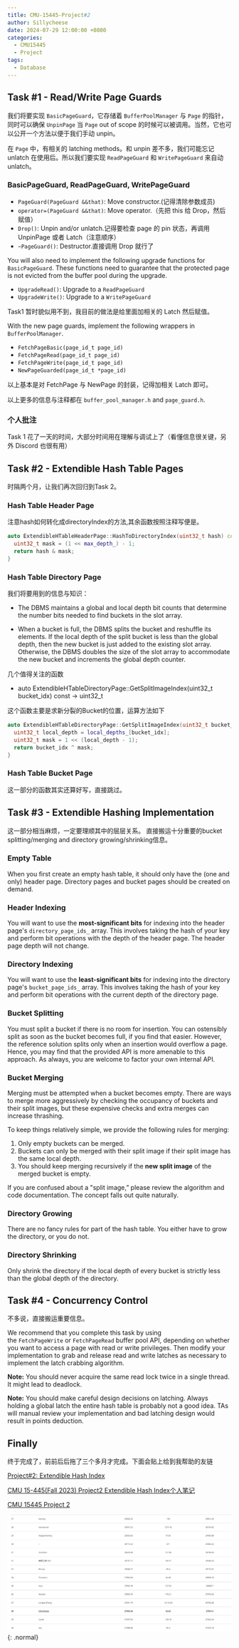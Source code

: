 ```yaml
---
title: CMU-15445-Project#2
author: Sillycheese
date: 2024-07-29 12:00:00 +0800
categories:
  - CMU15445
  - Project
tags:
  - Database
---
```


## Task #1 - Read/Write Page Guards

我们将要实现 `BasicPageGuard`，它存储着 `BufferPoolManager` 与 `Page` 的指针，同时可以确保 `UnpinPage` 当 `Page` out of scope 的时候可以被调用。当然，它也可以公开一个方法以便于我们手动 unpin。

在 `Page` 中，有相关的 latching methods。和 unpin 差不多，我们可能忘记 unlatch 在使用后。所以我们要实现 `ReadPageGuard` 和 `WritePageGuard` 来自动 unlatch。

### BasicPageGuard, ReadPageGuard, WritePageGuard

- `PageGuard(PageGuard &&that)`: Move constructor.(记得清除参数成员)
- `operator=(PageGuard &&that)`: Move operator.（先把 this 给 Drop，然后赋值）
- `Drop()`: Unpin and/or unlatch.记得要检查 page 的 pin 状态，再调用 UnpinPage 或者 Latch（注意顺序）
- `~PageGuard()`: Destructor.直接调用 Drop 就行了

You will also need to implement the following upgrade functions for `BasicPageGuard`. These functions need to guarantee that the protected page is not evicted from the buffer pool during the upgrade.

- `UpgradeRead()`: Upgrade to a `ReadPageGuard`
- `UpgradeWrite()`: Upgrade to a `WritePageGuard`

Task1 暂时貌似用不到，我目前的做法是给里面加相关的 Latch 然后赋值。

With the new page guards, implement the following wrappers in `BufferPoolManager`.

- `FetchPageBasic(page_id_t page_id)`
- `FetchPageRead(page_id_t page_id)`
- `FetchPageWrite(page_id_t page_id)`
- `NewPageGuarded(page_id_t *page_id)`

以上基本是对 FetchPage 与 NewPage 的封装，记得加相关 Latch 即可。

以上更多的信息与注释都在 `buffer_pool_manager.h` and `page_guard.h`.

### 个人批注

Task 1 花了一天的时间，大部分时间用在理解与调试上了（看懂信息很关键，另外 Discord 也很有用）

## Task #2 - Extendible Hash Table Pages

时隔两个月，让我们再次回归到Task 2。

###  Hash Table Header Page

注意hash如何转化成directoryIndex的方法,其余函数按照注释写便是。

```cpp
auto ExtendibleHTableHeaderPage::HashToDirectoryIndex(uint32_t hash) const -> uint32_t {  
  uint32_t mask = (1 << max_depth_) - 1;  
  return hash & mask;  
}
```

### Hash Table Directory Page

我们将要用到的信息与知识：
- The DBMS maintains a global and local depth bit counts that determine the number bits needed to find buckets in the slot array. 

- When a bucket is full, the DBMS splits the bucket and reshuffle its elements. If the local depth of the split bucket is less than the global depth, then the new bucket is just added to the existing slot array. Otherwise, the DBMS doubles the size of the slot array to accommodate the new bucket and increments the global depth counter.

几个值得关注的函数

- auto ExtendibleHTableDirectoryPage::GetSplitImageIndex(uint32_t bucket_idx) const -> uint32_t

这个函数主要是求新分裂的Bucket的位置，运算方法如下

```cpp
auto ExtendibleHTableDirectoryPage::GetSplitImageIndex(uint32_t bucket_idx) const -> uint32_t {  
  uint32_t local_depth = local_depths_[bucket_idx];  
  uint32_t mask = 1 << (local_depth - 1);  
  return bucket_idx ^ mask;  
}
```

### Hash Table Bucket Page

这一部分的函数其实还算好写，直接跳过。

## Task #3 - Extendible Hashing Implementation

这一部分相当麻烦，一定要理顺其中的层层关系。
直接搬运十分重要的bucket splitting/merging and directory growing/shrinking信息。

### Empty Table

When you first create an empty hash table, it should only have the (one and only) header page. Directory pages and bucket pages should be created on demand.

### Header Indexing

You will want to use the **most-significant bits** for indexing into the header page's `directory_page_ids_` array. This involves taking the hash of your key and perform bit operations with the depth of the header page. The header page depth will not change.

### Directory Indexing

You will want to use the **least-significant bits** for indexing into the directory page's `bucket_page_ids_` array. This involves taking the hash of your key and perform bit operations with the current depth of the directory page.

### Bucket Splitting

You must split a bucket if there is no room for insertion. You can ostensibly split as soon as the bucket becomes full, if you find that easier. However, the reference solution splits only when an insertion would overflow a page. Hence, you may find that the provided API is more amenable to this approach. As always, you are welcome to factor your own internal API.

### Bucket Merging

Merging must be attempted when a bucket becomes empty. There are ways to merge more aggressively by checking the occupancy of buckets and their split images, but these expensive checks and extra merges can increase thrashing.

To keep things relatively simple, we provide the following rules for merging:

1. Only empty buckets can be merged.
2. Buckets can only be merged with their split image if their split image has the same local depth.
3. You should keep merging recursively if the **new split image** of the merged bucket is empty.

If you are confused about a "split image,” please review the algorithm and code documentation. The concept falls out quite naturally.

### Directory Growing

There are no fancy rules for part of the hash table. You either have to grow the directory, or you do not.

### Directory Shrinking

Only shrink the directory if the local depth of every bucket is strictly less than the global depth of the directory.

## Task #4 - Concurrency Control

不多说，直接搬运重要信息。

We recommend that you complete this task by using the `FetchPageWrite` or `FetchPageRead` buffer pool API, depending on whether you want to access a page with read or write privileges. Then modify your implementation to grab and release read and write latches as necessary to implement the latch crabbing algorithm.

**Note:** You should never acquire the same read lock twice in a single thread. It might lead to deadlock.

**Note:** You should make careful design decisions on latching. Always holding a global latch the entire hash table is probably not a good idea. TAs will manual review your implementation and bad latching design would result in points deduction.

## Finally

终于完成了，前前后后拖了三个多月才完成。下面会贴上给到我帮助的友链

[Project#2: Extendible Hash Index](https://zihao256.github.io/p/517dd8ea.html)

[CMU 15-445(Fall 2023) Project2 Extendible Hash Index个人笔记](https://www.cnblogs.com/fenfeng9/p/18003336)

[CMU 15445 Project 2](https://4ever-xxxl.github.io/cmu-15445-project-2/)

![Desktop View](/common/15445proj2.png){: .normal}


